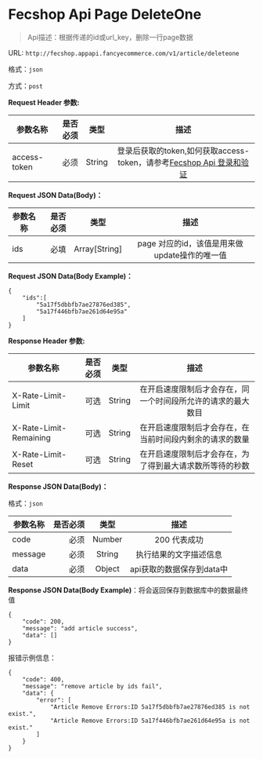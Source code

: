 Fecshop Api Page DeleteOne
=========================

> Api描述：根据传递的id或url_key，删除一行page数据



URL: `http://fecshop.appapi.fancyecommerce.com/v1/article/deleteone`

格式：`json`

方式：`post`

**Request Header 参数:**


| 参数名称        | 是否必须    |  类型       |  描述     |
| ----------------| -----:      | :----:      |:----:     |
| access-token    | 必须        |   String    | 登录后获取的token,如何获取access-token，请参考[Fecshop Api 登录和验证](fecshop-api-login-and-verification.md)|


**Request JSON Data(Body)：**

| 参数名称        | 是否必须    |  类型       |  描述     |
| ----------------| -----:      | :----:      |:----:     |
| ids             | 必填        |   Array[String]    | page 对应的id，该值是用来做update操作的唯一值 |



**Request JSON Data(Body Example)：**

```
{
    "ids":[
        "5a17f5dbbfb7ae27876ed385",
        "5a17f446bfb7ae261d64e95a"
    ]
}

```


**Response Header 参数:**


| 参数名称                    | 是否必须    |  类型       |  描述     |
| ----------------------------| -----:      | :----:      |:----:     |
| X-Rate-Limit-Limit          | 可选        |   String    | 在开启速度限制后才会存在，同一个时间段所允许的请求的最大数目|
| X-Rate-Limit-Remaining      | 可选        |   String    | 在开启速度限制后才会存在，在当前时间段内剩余的请求的数量|
| X-Rate-Limit-Reset          | 可选        |   String    | 在开启速度限制后才会存在，为了得到最大请求数所等待的秒数|



**Response JSON Data(Body)：**

格式：`json`

| 参数名称        | 是否必须    |  类型       |  描述        |
| ----------------| -----:      | :----:      |:----:        | 
| code            | 必须        |   Number    | 200 代表成功 |
| message         | 必须        |   String    | 执行结果的文字描述信息  |
| data            | 必须        |   Object    | api获取的数据保存到data中  |

**Response JSON Data(Body Example)**：将会返回保存到数据库中的数据最终值

```
{
    "code": 200,
    "message": "add article success",
    "data": []
}

```

报错示例信息：


```
{
    "code": 400,
    "message": "remove article by ids fail",
    "data": {
        "error": [
            "Article Remove Errors:ID 5a17f5dbbfb7ae27876ed385 is not exist.",
            "Article Remove Errors:ID 5a17f446bfb7ae261d64e95a is not exist."
        ]
    }
}
```
